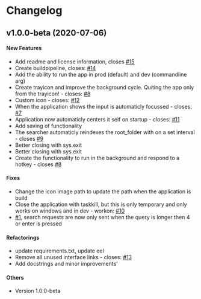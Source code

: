 # Changelog

## v1.0.0-beta (2020-07-06)

#### New Features

* Add readme and license information, closes [#15](https://github.com/twanh/FileSearcher/issues/15)
* Create buildpipeline, closes: [#14](https://github.com/twanh/FileSearcher/issues/14)
* Add the ability to run the app in prod (default) and dev (commandline arg)
* Create trayicon and improve the background cycle. Quiting the app only from the trayicon! - closes: [#8](https://github.com/twanh/FileSearcher/issues/8)
* Custom icon - closes: [#12](https://github.com/twanh/FileSearcher/issues/12)
* When the application shows the input is automaticly focussed - closes: [#7](https://github.com/twanh/FileSearcher/issues/7)
* Application now automaticly centers it self on startup - closes: [#11](https://github.com/twanh/FileSearcher/issues/11)
* Add saving of functionality
* The searcher automaticly reindexes the root_folder with on a set interval - closes [#9](https://github.com/twanh/FileSearcher/issues/9)
* Better closing with sys.exit
* Better closing with sys.exit
* Create the functionality to run in the background and respond to a hotkey - closes [#8](https://github.com/twanh/FileSearcher/issues/8)
#### Fixes

* Change the icon image path to update the path when the application is build
* Close the application with taskkill, but this is only temporary and only works on windows and in dev - workon: [#10](https://github.com/twanh/FileSearcher/issues/10)
* [#1](https://github.com/twanh/FileSearcher/issues/1), search requests are now only sent when the query is longer then 4 or enter is pressed
#### Refactorings

* update requirements.txt, update eel
* Remove all unused interface links - closes: [#13](https://github.com/twanh/FileSearcher/issues/13)
* Add docstrings and minor improvements'
#### Others

* Version 1.0.0-beta
